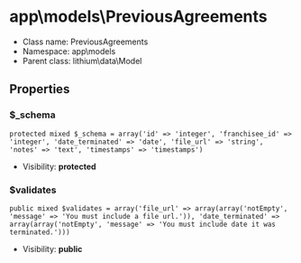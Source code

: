 app\models\PreviousAgreements
===============






* Class name: PreviousAgreements
* Namespace: app\models
* Parent class: lithium\data\Model





Properties
----------


### $_schema

    protected mixed $_schema = array('id' => 'integer', 'franchisee_id' => 'integer', 'date_terminated' => 'date', 'file_url' => 'string', 'notes' => 'text', 'timestamps' => 'timestamps')





* Visibility: **protected**


### $validates

    public mixed $validates = array('file_url' => array(array('notEmpty', 'message' => 'You must include a file url.')), 'date_terminated' => array(array('notEmpty', 'message' => 'You must include date it was terminated.')))





* Visibility: **public**



